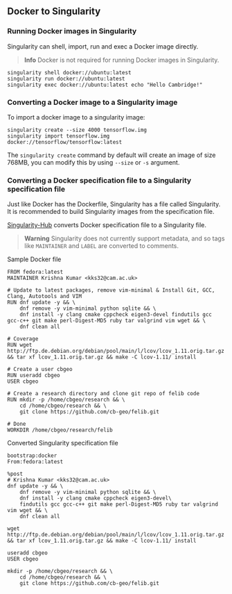 ## Docker to Singularity

### Running Docker images in Singularity

Singularity can shell, import, run and exec a Docker image directly.

> **Info** Docker is not required for running Docker images in Singularity.

```
singularity shell docker://ubuntu:latest
singularity run docker://ubuntu:latest
singularity exec docker://ubuntu:latest echo "Hello Cambridge!"
```

### Converting a Docker image to a Singularity image

To import a docker image to a singularity image:

```
singularity create --size 4000 tensorflow.img
singularity import tensorflow.img docker://tensorflow/tensorflow:latest
```

The `singularity create` command by default will create an image of size 768MB, you can modify this by using `--size` or `-s` argument. 

### Converting a Docker specification file to a Singularity specification file

Just like Docker has the Dockerfile, Singularity has a file called Singularity. It is recommended to build Singularity images from the specification file.

[Singularity-Hub](https://singularity-hub.org/tools/converter/dockerfile) converts Docker specification file to a Singularity file. 

> **Warning** Singularity does not currently support metadata, and so tags like `MAINTAINER` and `LABEL` are converted to comments.

Sample Docker file

```
FROM fedora:latest
MAINTAINER Krishna Kumar <kks32@cam.ac.uk>

# Update to latest packages, remove vim-minimal & Install Git, GCC, Clang, Autotools and VIM
RUN dnf update -y && \
    dnf remove -y vim-minimal python sqlite && \
    dnf install -y clang cmake cppcheck eigen3-devel findutils gcc gcc-c++ git make perl-Digest-MD5 ruby tar valgrind vim wget && \
    dnf clean all

# Coverage 
RUN wget http://ftp.de.debian.org/debian/pool/main/l/lcov/lcov_1.11.orig.tar.gz && tar xf lcov_1.11.orig.tar.gz && make -C lcov-1.11/ install

# Create a user cbgeo
RUN useradd cbgeo
USER cbgeo

# Create a research directory and clone git repo of felib code
RUN mkdir -p /home/cbgeo/research && \
    cd /home/cbgeo/research && \
    git clone https://github.com/cb-geo/felib.git

# Done
WORKDIR /home/cbgeo/research/felib
```

Converted Singularity specification file
```
bootstrap:docker
From:fedora:latest

%post
# Krishna Kumar <kks32@cam.ac.uk>
dnf update -y && \
    dnf remove -y vim-minimal python sqlite && \
    dnf install -y clang cmake cppcheck eigen3-devel\
    findutils gcc gcc-c++ git make perl-Digest-MD5 ruby tar valgrind vim wget && \
    dnf clean all

wget http://ftp.de.debian.org/debian/pool/main/l/lcov/lcov_1.11.orig.tar.gz && tar xf lcov_1.11.orig.tar.gz && make -C lcov-1.11/ install

useradd cbgeo
USER cbgeo

mkdir -p /home/cbgeo/research && \
    cd /home/cbgeo/research && \
    git clone https://github.com/cb-geo/felib.git
```
